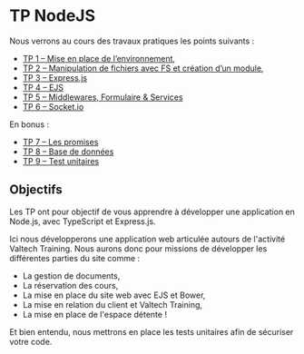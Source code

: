 # TP NodeJS

Nous verrons au cours des travaux pratiques les points suivants :

* [TP 1 – Mise en place de l’environnement](https://github.com/Romakita/tp-nodejs/blob/master/tp1-installation.md),
* [TP 2 – Manipulation de fichiers avec FS et création d’un module](https://github.com/Romakita/tp-nodejs/blob/master/tp2-fs.md),
* [TP 3 – Express.js](https://github.com/Romakita/tp-nodejs/blob/master/tp3-express.md)
* [TP 4 – EJS](https://github.com/Romakita/tp-nodejs/blob/master/tp4-express-ejs.md)
* [TP 5 – Middlewares, Formulaire & Services](https://github.com/Romakita/tp-nodejs/blob/master/tp5-express-middlewares-form-services.md)
* [TP 6 – Socket.io](https://github.com/Romakita/tp-nodejs/blob/master/tp6-socketio.md)

En bonus :

* [TP 7 – Les promises](https://github.com/Romakita/tp-nodejs/blob/master/tp7-promise.md) 
* [TP 8 – Base de données](https://github.com/Romakita/tp-nodejs/blob/master/tp8-mongoose.md)
* [TP 9 – Test unitaires](https://github.com/Romakita/tp-nodejs/blob/master/tp9-test-unitaires.md)


## Objectifs

Les TP ont pour objectif de vous apprendre à développer une application en Node.js, avec TypeScript et Express.js.

Ici nous développerons une application web articulée autours de l'activité Valtech Training. Nous aurons donc pour 
missions de développer les différentes parties du site comme :

- La gestion de documents,
- La réservation des cours,
- La mise en place du site web avec EJS et Bower,
- La mise en relation du client et Valtech Training,
- La mise en place de l'espace détente !

Et bien entendu, nous mettrons en place les tests unitaires afin de sécuriser votre code.